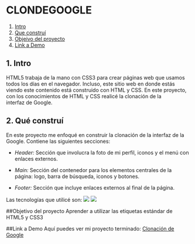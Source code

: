 # CLONDEGOOGLE

1. [Intro](#)
2. [Que construí](#)
3. [Objeivo del proyecto](#)
4. [Link a Demo](#)

## 1. Intro
HTML5 trabaja de la mano con CSS3 para crear páginas web que usamos todos los días en el navegador. Incluso, este sitio web en donde estás viendo este contenido está construido con HTML y CSS. En este proyecto, con los conocimientos de HTML y CSS realicé la clonación de la interfaz de Google.

## 2. Qué construí
En este proyecto me enfoqué en construir la clonación de la interfaz de la Google.
Contiene las siguientes secciones:

* *Header:* Sección que involucra la foto de mi perfil, iconos y el menú con enlaces externos.

* *Main:* Sección del contenedor para los elementos centrales de la página: logo, barra de búsqueda, iconos y botones.

* *Footer:* Sección que incluye enlaces externos al final de la página.


Las tecnologías que utilicé son:
<img src="https://img.shields.io/badge/HTML5-E34F26?style=for-the-badge&logo=html5&logoColor=white" />
<img src="https://img.shields.io/badge/CSS3-1572B6?style=for-the-badge&logo=css3&logoColor=white" />

##Objetivo del proyecto
Aprender a utilizar las etiquetas estándar de HTML5 y CSS3

##Link a Demo
Aquí puedes ver mi proyecto terminado: [Clonación de Google](https://clondegoogle-beta.vercel.app/)
